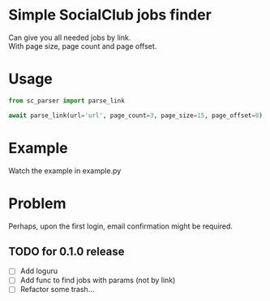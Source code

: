 # Simple SocialClub jobs finder
Can give you all needed jobs by link.  
With page size, page count and page offset.

# Usage

```python
from sc_parser import parse_link

await parse_link(url='url', page_count=3, page_size=15, page_offset=0)
```

# Example 
Watch the example in example.py

# Problem
Perhaps, upon the first login, email confirmation might be required.

## TODO for 0.1.0 release
- [ ] Add loguru
- [ ] Add func to find jobs with params (not by link)
- [ ] Refactor some trash...
